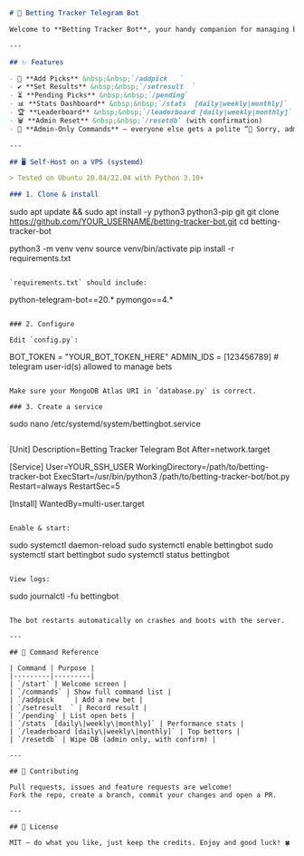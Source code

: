 ```markdown
# 🎲 Betting Tracker Telegram Bot

Welcome to **Betting Tracker Bot**, your handy companion for managing bets and tracking stats on Telegram – lovingly crafted by [@asifalex](https://t.me/asifalex) ❤️.

---

## ✨ Features

- 🎯 **Add Picks** &nbsp;&nbsp;`/addpick   `
- ✔️ **Set Results** &nbsp;&nbsp;`/setresult  `
- ⏳ **Pending Picks** &nbsp;&nbsp;`/pending`
- 📊 **Stats Dashboard** &nbsp;&nbsp;`/stats  [daily|weekly|monthly]`
- 🏆 **Leaderboard** &nbsp;&nbsp;`/leaderboard [daily|weekly|monthly]`
- 🗑️ **Admin Reset** &nbsp;&nbsp;`/resetdb` (with confirmation)
- 🔐 **Admin-Only Commands** – everyone else gets a polite “🚫 Sorry, admin only” message

---

## 🖥️ Self-Host on a VPS (systemd)

> Tested on Ubuntu 20.04/22.04 with Python 3.10+

### 1. Clone & install

```
sudo apt update && sudo apt install -y python3 python3-pip git
git clone https://github.com/YOUR_USERNAME/betting-tracker-bot.git
cd betting-tracker-bot

python3 -m venv venv
source venv/bin/activate
pip install -r requirements.txt
```

`requirements.txt` should include:

```
python-telegram-bot==20.*
pymongo==4.*
```

### 2. Configure

Edit `config.py`:

```
BOT_TOKEN  = "YOUR_BOT_TOKEN_HERE"
ADMIN_IDS  = [123456789]          # telegram user-id(s) allowed to manage bets
```

Make sure your MongoDB Atlas URI in `database.py` is correct.

### 3. Create a service

```
sudo nano /etc/systemd/system/bettingbot.service
```

```
[Unit]
Description=Betting Tracker Telegram Bot
After=network.target

[Service]
User=YOUR_SSH_USER
WorkingDirectory=/path/to/betting-tracker-bot
ExecStart=/usr/bin/python3 /path/to/betting-tracker-bot/bot.py
Restart=always
RestartSec=5

[Install]
WantedBy=multi-user.target
```

Enable & start:

```
sudo systemctl daemon-reload
sudo systemctl enable bettingbot
sudo systemctl start  bettingbot
sudo systemctl status bettingbot
```

View logs:

```
sudo journalctl -fu bettingbot
```

The bot restarts automatically on crashes and boots with the server.

---

## 📝 Command Reference

| Command | Purpose |
|---------|---------|
| `/start` | Welcome screen |
| `/commands` | Show full command list |
| `/addpick   ` | Add a new bet |
| `/setresult  ` | Record result |
| `/pending` | List open bets |
| `/stats  [daily\|weekly\|monthly]` | Performance stats |
| `/leaderboard [daily\|weekly\|monthly]` | Top bettors |
| `/resetdb` | Wipe DB (admin only, with confirm) |

---

## 🤝 Contributing

Pull requests, issues and feature requests are welcome!  
Fork the repo, create a branch, commit your changes and open a PR.

---

## 📜 License

MIT – do what you like, just keep the credits. Enjoy and good luck! 🍀
```